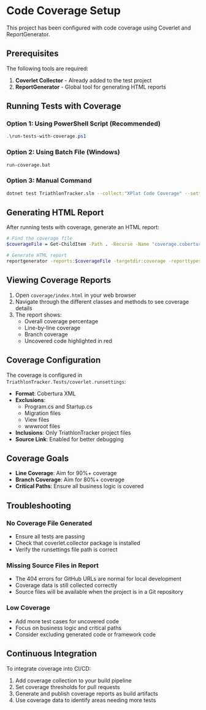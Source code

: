 # Code Coverage Setup

This project has been configured with code coverage using Coverlet and ReportGenerator.

## Prerequisites

The following tools are required:

1. **Coverlet Collector** - Already added to the test project
2. **ReportGenerator** - Global tool for generating HTML reports

## Running Tests with Coverage

### Option 1: Using PowerShell Script (Recommended)
```powershell
.\run-tests-with-coverage.ps1
```

### Option 2: Using Batch File (Windows)
```cmd
run-coverage.bat
```

### Option 3: Manual Command
```bash
dotnet test TriathlonTracker.sln --collect:"XPlat Code Coverage" --settings TriathlonTracker.Tests/coverlet.runsettings
```

## Generating HTML Report

After running tests with coverage, generate an HTML report:

```bash
# Find the coverage file
$coverageFile = Get-ChildItem -Path . -Recurse -Name "coverage.cobertura.xml" | Select-Object -First 1

# Generate HTML report
reportgenerator -reports:$coverageFile -targetdir:coverage -reporttypes:Html
```

## Viewing Coverage Reports

1. Open `coverage/index.html` in your web browser
2. Navigate through the different classes and methods to see coverage details
3. The report shows:
   - Overall coverage percentage
   - Line-by-line coverage
   - Branch coverage
   - Uncovered code highlighted in red

## Coverage Configuration

The coverage is configured in `TriathlonTracker.Tests/coverlet.runsettings`:

- **Format**: Cobertura XML
- **Exclusions**: 
  - Program.cs and Startup.cs
  - Migration files
  - View files
  - wwwroot files
- **Inclusions**: Only TriathlonTracker project files
- **Source Link**: Enabled for better debugging

## Coverage Goals

- **Line Coverage**: Aim for 90%+ coverage
- **Branch Coverage**: Aim for 80%+ coverage
- **Critical Paths**: Ensure all business logic is covered

## Troubleshooting

### No Coverage File Generated
- Ensure all tests are passing
- Check that coverlet.collector package is installed
- Verify the runsettings file path is correct

### Missing Source Files in Report
- The 404 errors for GitHub URLs are normal for local development
- Coverage data is still collected correctly
- Source files will be available when the project is in a Git repository

### Low Coverage
- Add more test cases for uncovered code
- Focus on business logic and critical paths
- Consider excluding generated code or framework code

## Continuous Integration

To integrate coverage into CI/CD:

1. Add coverage collection to your build pipeline
2. Set coverage thresholds for pull requests
3. Generate and publish coverage reports as build artifacts
4. Use coverage data to identify areas needing more tests 